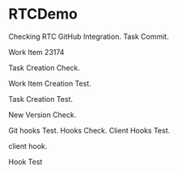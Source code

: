 # RTCDemo

Checking RTC GitHub Integration. Task Commit.

Work Item 23174

Task Creation Check.

Work Item Creation Test.

Task Creation Test.

New Version Check.

Git hooks Test. Hooks Check.
Client Hooks Test.

client hook.

Hook Test
